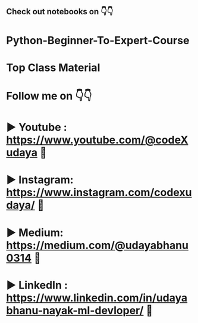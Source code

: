 ## Check out notebooks on 👇👇
# Python-Beginner-To-Expert-Course
# Top Class Material

# Follow me on 👇👇
# ► Youtube : https://www.youtube.com/@codeXudaya 🔗
# ► Instagram: https://www.instagram.com/codexudaya/ 🔗
# ► Medium: https://medium.com/@udayabhanu0314  🔗
# ► LinkedIn : https://www.linkedin.com/in/udayabhanu-nayak-ml-devloper/ 🔗
